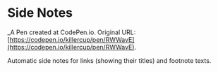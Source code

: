 # Side Notes
 _A Pen created at CodePen.io. Original URL: [https://codepen.io/killercup/pen/RWWavE](https://codepen.io/killercup/pen/RWWavE).

 Automatic side notes for links (showing their titles) and footnote texts.